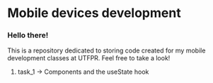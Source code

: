 # Mobile devices development

### Hello there!
This is a repository dedicated to storing code created for my mobile development classes at UTFPR. Feel free to take a look!



1. task_1 -> Components and the useState hook

